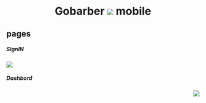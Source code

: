 <h1 align='center'> Gobarber <img src='https://user-images.githubusercontent.com/52014318/74598157-08e1b380-504b-11ea-85a1-6e7bd2555f74.png' /> mobile
</h1>

## pages

<p>
  <h5>SignIN</h5>

<img src='https://user-images.githubusercontent.com/52014318/74598140-c8823580-504a-11ea-872d-2c98bcb7a794.png' />

<h5>Dashbord</h5>

<img align="right" src='https://user-images.githubusercontent.com/52014318/74611946-7b03d800-50df-11ea-9e5d-7b43bdea77b7.png' />
</p>
